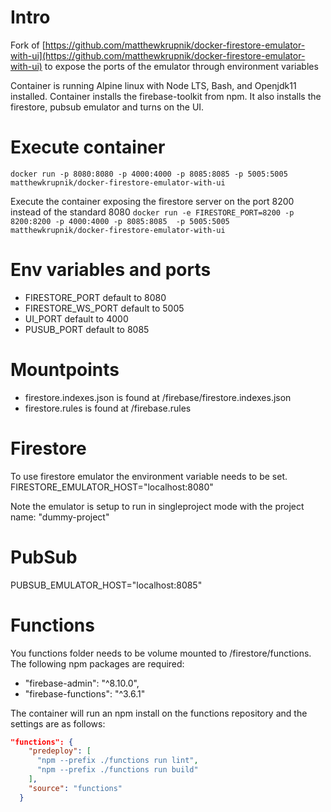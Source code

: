 # Intro
Fork of [https://github.com/matthewkrupnik/docker-firestore-emulator-with-ui](https://github.com/matthewkrupnik/docker-firestore-emulator-with-ui)
to expose the ports of the emulator through environment variables


Container is running Alpine linux with Node LTS, Bash, and Openjdk11 installed.
Container installs the firebase-toolkit from npm. It also installs the firestore, pubsub emulator and turns on the UI.

# Execute container

`docker run -p 8080:8080 -p 4000:4000 -p 8085:8085 -p 5005:5005 matthewkrupnik/docker-firestore-emulator-with-ui`

Execute the container exposing the firestore server on the port 8200 instead of the standard 8080
`docker run -e FIRESTORE_PORT=8200 -p 8200:8200 -p 4000:4000 -p 8085:8085  -p 5005:5005 matthewkrupnik/docker-firestore-emulator-with-ui`

# Env variables and ports

* FIRESTORE_PORT default to 8080
* FIRESTORE_WS_PORT default to 5005
* UI_PORT default to 4000
* PUSUB_PORT default to 8085

# Mountpoints

* firestore.indexes.json is found at /firebase/firestore.indexes.json
* firestore.rules is found at /firebase.rules

# Firestore

To use firestore emulator the environment variable needs to be set.
FIRESTORE_EMULATOR_HOST="localhost:8080"

Note the emulator is setup to run in singleproject mode with the project name: "dummy-project"

# PubSub

PUBSUB_EMULATOR_HOST="localhost:8085"

# Functions

You functions folder needs to be volume mounted to /firestore/functions. The following npm packages are required:

* "firebase-admin": "^8.10.0",
* "firebase-functions": "^3.6.1"

The container will run an npm install on the functions repository and the settings are as follows:

```json
"functions": {
    "predeploy": [
      "npm --prefix ./functions run lint",
      "npm --prefix ./functions run build"
    ],
    "source": "functions"
  }
```
